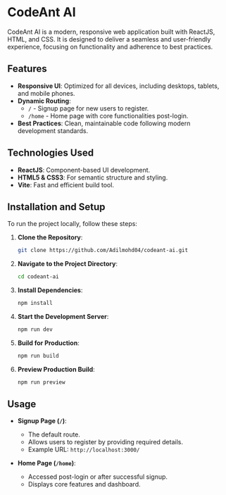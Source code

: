 # CodeAnt AI

CodeAnt AI is a modern, responsive web application built with ReactJS, HTML, and CSS. It is designed to deliver a seamless and user-friendly experience, focusing on functionality and adherence to best practices.

## Features

- **Responsive UI**: Optimized for all devices, including desktops, tablets, and mobile phones.
- **Dynamic Routing**:
  - `/` - Signup page for new users to register.
  - `/home` - Home page with core functionalities post-login.
- **Best Practices**: Clean, maintainable code following modern development standards.

## Technologies Used

- **ReactJS**: Component-based UI development.
- **HTML5 & CSS3**: For semantic structure and styling.
- **Vite**: Fast and efficient build tool.

## Installation and Setup

To run the project locally, follow these steps:

1. **Clone the Repository**:
   ```bash
   git clone https://github.com/Adilmohd04/codeant-ai.git
   ```

2. **Navigate to the Project Directory**:
   ```bash
   cd codeant-ai
   ```

3. **Install Dependencies**:
   ```bash
   npm install
   ```

4. **Start the Development Server**:
   ```bash
   npm run dev
   ```

5. **Build for Production**:
   ```bash
   npm run build
   ```

6. **Preview Production Build**:
   ```bash
   npm run preview
   ```

## Usage

- **Signup Page (`/`)**: 
  - The default route.
  - Allows users to register by providing required details.
  - Example URL: `http://localhost:3000/`

- **Home Page (`/home`)**:
  - Accessed post-login or after successful signup.
  - Displays core features and dashboard.
